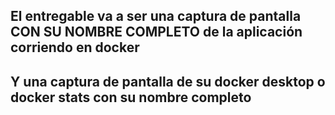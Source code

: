 ## El entregable va a ser una captura de pantalla CON SU NOMBRE COMPLETO de la aplicación corriendo en docker
## Y una captura de pantalla de su docker desktop o docker stats con su nombre completo